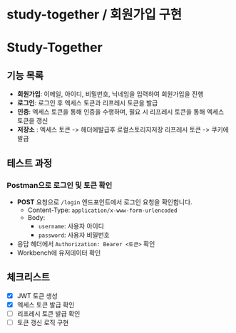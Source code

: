 # study-together / 회원가입 구현 

# Study-Together 



## 기능 목록
- **회원가입**: 이메일, 아이디, 비밀번호, 닉네임을 입력하여 회원가입을 진행
- **로그인**: 로그인 후 엑세스 토큰과 리프레시 토큰을 발급
- **인증**: 엑세스 토큰을 통해 인증을 수행하며, 필요 시 리프레시 토큰을 통해 엑세스 토큰을 갱신
- **저장소** : 엑세스 토큰  -> 헤더에발급후 로컬스토리지저장
             리프레시 토큰 -> 쿠키에 발급
## 테스트 과정
### Postman으로 로그인 및 토큰 확인
- **POST** 요청으로 `/login` 엔드포인트에서 로그인 요청을 확인합니다.
    - Content-Type: `application/x-www-form-urlencoded`
    - Body:
        - `username`: 사용자 아이디
        - `password`: 사용자 비밀번호
- 응답 헤더에서 `Authorization: Bearer <토큰>` 확인
- Workbench에 유저데이터 확인

## 체크리스트
- [x] JWT 토큰 생성
- [x] 엑세스 토큰 발급 확인
- [ ] 리프레시 토큰 발급 확인
- [ ] 토큰 갱신 로직 구현
